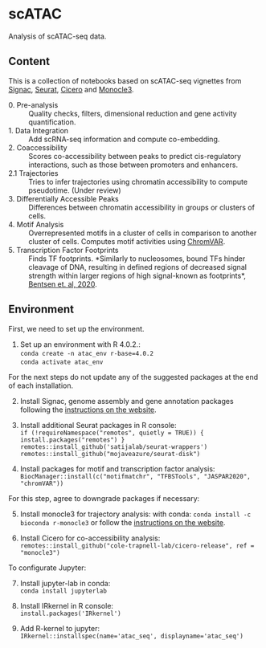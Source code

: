 # scATAC
Analysis of scATAC-seq data.

## Content

This is a collection of notebooks based on scATAC-seq vignettes from [Signac](https://satijalab.org/signac/), [Seurat](https://satijalab.org/seurat/), [Cicero](https://cole-trapnell-lab.github.io/cicero-release/docs_m3/) and [Monocle3](https://cole-trapnell-lab.github.io/monocle3/docs/introduction/).

<dl>
<dt>0. Pre-analysis</dt>
<dd>Quality checks, filters, dimensional reduction and gene activity quantification.</dd>
<dt>1. Data Integration</dt>
<dd>Add scRNA-seq information and compute co-embedding.</dd>
<dt>2. Coaccessibility</dt>
<dd>Scores co-accessibility between peaks to predict cis-regulatory interactions, such as those between promoters and enhancers.</dd>
<dt>2.1 Trajectories</dt>
<dd>Tries to infer trajectories using chromatin accessibility to compute pseudotime. (Under review)</dd>
<dt>3. Differentially Accessible Peaks</dt>
<dd>Differences between chromatin accessibility in groups or clusters of cells.</dd>
<dt>4. Motif Analysis</dt>
<dd>Overrepresented motifs in a cluster of cells in comparison to another cluster of cells. Computes motif activities using <a href=https://www.nature.com/articles/nmeth.4401>ChromVAR</a>.</dd>
<dt>5. Transcription Factor Footprints</dt>
<dd>Finds TF footprints. *Similarly to nucleosomes, bound TFs hinder cleavage of DNA, resulting in defined regions of decreased signal strength within larger regions of high signal-known as footprints*, <a href=https://www.nature.com/articles/s41467-020-18035-1>Bentsen et. al, 2020</a>.</dd>
</dl>

<!-- GETTING STARTED -->
## Environment

First, we need to set up the environment.

1. Set up an environment with R 4.0.2.: <br>
`conda create -n atac_env r-base=4.0.2`<br>
`conda activate atac_env`<br>

For the next steps do not update any of the suggested packages at the end of each installation.

2. Install Signac, genome assembly and gene annotation packages following the [instructions on the website](https://satijalab.org/signac/articles/install.html).<br>

3. Install additional Seurat packages in R console:<br>
`if (!requireNamespace("remotes", quietly = TRUE)) {
  install.packages("remotes")
}`<br>
`remotes::install_github('satijalab/seurat-wrappers')`<br>
`remotes::install_github("mojaveazure/seurat-disk")`<br>

4. Install packages for motif and transcription factor analysis:
`BiocManager::install(c("motifmatchr", "TFBSTools", "JASPAR2020", "chromVAR"))`<br>

For this step, agree to downgrade packages if necessary:

5. Install monocle3 for trajectory analysis:
with conda: `conda install -c bioconda r-monocle3`
or follow the [instructions on the website](https://cole-trapnell-lab.github.io/monocle3/docs/installation/).

6. Install Cicero for co-accessibility analysis:<br>
`remotes::install_github("cole-trapnell-lab/cicero-release", ref = "monocle3")`<br>

To configurate Jupyter:

7. Install jupyter-lab in conda:<br>
`conda install jupyterlab`

8. Install IRkernel in R console:<br>
`install.packages('IRkernel')`

9. Add R-kernel to jupyter:<br>
`IRkernel::installspec(name='atac_seq', displayname='atac_seq')`
